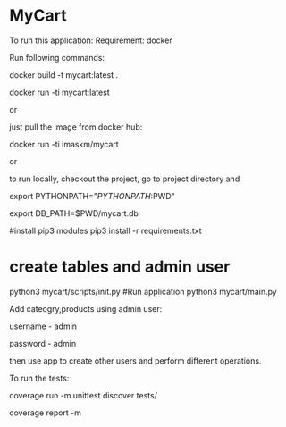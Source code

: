 # MyCart

To run this application:
Requirement: docker

Run following commands:

docker build -t mycart:latest .

docker run -ti mycart:latest

or 

just pull the image from docker hub:

docker run -ti imaskm/mycart


or

to run locally, checkout the project, go to project directory and


export PYTHONPATH="$PYTHONPATH:$PWD"

export DB_PATH=$PWD/mycart.db

#install pip3 modules
pip3 install -r requirements.txt

# create tables and admin user
python3 mycart/scripts/init.py
#Run application
python3 mycart/main.py


Add cateogry,products using admin user:

username - admin

password - admin

then use app to create other users and perform different operations.

To run the tests:

 coverage run -m unittest discover tests/
 
 coverage report -m


